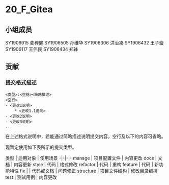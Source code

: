 # 20_F_Gitea

## 小组成员

SY1906915 麦梓健
SY1906505 孙维华
SY1906306 洪治凑
SY1906432 王子璇
SY1906117 王伟民
SY1906434 郑锋

## 贡献

### 提交格式描述

```
<类型>:<空格><简略描述>
<空行>
- <更改1说明>
	* <更改1.1说明>
- <更改2说明>
- <更改3说明>
...

```

在上述格式说明中，若能通过简略描述说明提交内容，空行及以下的内容可省略。

现暂定使用如下表所示的提交类型。

类型 | 适用对象 | 使用场景
-|-|-|-
manage | 项目配置文件 | 内容更改
docs | 文档 | 内容更新
style | 代码 | 格式修改
refactor | 代码 | 重构
feature | 代码 | 新功能特性
fix | | 代码或文档 | 问题修正
structure | 项目文件结构 | 修改目录编排
test | 测试用例 | 内容更改